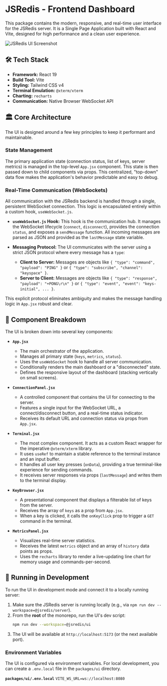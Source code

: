 # JSRedis - Frontend Dashboard

This package contains the modern, responsive, and real-time user interface for the JSRedis server. It is a Single Page Application built with React and Vite, designed for high performance and a clean user experience.

![JSRedis UI Screenshot](../public/ui-ss.png)

## 🛠️ Tech Stack

- **Framework:** React 19
- **Build Tool:** Vite
- **Styling:** Tailwind CSS v4
- **Terminal Emulation:** `@xterm/xterm`
- **Charting:** `recharts`
- **Communication:** Native Browser WebSocket API

## 🏛️ Core Architecture

The UI is designed around a few key principles to keep it performant and maintainable.

### State Management
The primary application state (connection status, list of keys, server metrics) is managed in the top-level `App.jsx` component. This state is then passed down to child components via props. This centralized, "top-down" data flow makes the application's behavior predictable and easy to debug.

### Real-Time Communication (WebSockets)
All communication with the JSRedis backend is handled through a single, persistent WebSocket connection. This logic is encapsulated entirely within a custom hook, `useWebSocket.js`.

- **`useWebSocket.js` Hook:** This hook is the communication hub. It manages the WebSocket lifecycle (`connect`, `disconnect`), provides the connection `status`, and exposes a `sendMessage` function. All incoming messages are parsed as JSON and provided as the `lastMessage` state variable.

- **Messaging Protocol:** The UI communicates with the server using a strict JSON protocol where every message has a `type`:
    - **Client to Server:** Messages are objects like `{ "type": "command", "payload": "PING" }` or `{ "type": "subscribe", "channel": "keyspace" }`.
    - **Server to Client:** Messages are objects like `{ "type": "response", "payload": "+PONG\r\n" }` or `{ "type": "event", "event": "keys-initial", ... }`.

This explicit protocol eliminates ambiguity and makes the message handling logic in `App.jsx` robust and clear.

## 🧩 Component Breakdown

The UI is broken down into several key components:

-   **`App.jsx`**
    -   The main orchestrator of the application.
    -   Manages all primary state (`keys`, `metrics`, `status`).
    -   Uses the `useWebSocket` hook to handle all server communication.
    -   Conditionally renders the main dashboard or a "disconnected" state.
    -   Defines the responsive layout of the dashboard (stacking vertically on small screens).

-   **`ConnectionPanel.jsx`**
    -   A controlled component that contains the UI for connecting to the server.
    -   Features a single input for the WebSocket URL, a connect/disconnect button, and a real-time status indicator.
    -   Receives its default URL and connection status via props from `App.jsx`.

-   **`Terminal.jsx`**
    -   The most complex component. It acts as a custom React wrapper for the imperative `@xterm/xterm` library.
    -   It uses `useRef` to maintain a stable reference to the terminal instance and an input buffer.
    -   It handles all user key presses (`onData`), providing a true terminal-like experience for sending commands.
    -   It receives server responses via props (`lastMessage`) and writes them to the terminal display.

-   **`KeyBrowser.jsx`**
    -   A presentational component that displays a filterable list of keys from the server.
    -   Receives the array of `keys` as a prop from `App.jsx`.
    -   When a key is clicked, it calls the `onKeyClick` prop to trigger a `GET` command in the terminal.

-   **`MetricsPanel.jsx`**
    -   Visualizes real-time server statistics.
    -   Receives the latest `metrics` object and an array of `history` data points as props.
    -   Uses the `recharts` library to render a live-updating line chart for memory usage and commands-per-second.

## 🚀 Running in Development

To run the UI in development mode and connect it to a locally running server:

1.  Make sure the JSRedis server is running locally (e.g., via `npm run dev --workspace=@jsredis/server`).
2.  From the **root** of the monorepo, run the UI's dev script:
    ```sh
    npm run dev --workspace=@jsredis/ui
    ```
3.  The UI will be available at `http://localhost:5173` (or the next available port).

### Environment Variables
The UI is configured via environment variables. For local development, you can create a `.env.local` file in the `packages/ui` directory.

**`packages/ui/.env.local`**
`VITE_WS_URL=ws://localhost:8080`